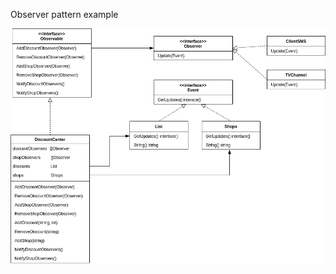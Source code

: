 Observer pattern example

![Discount center class diagram](/observer/img/discount_center_class_diagram.jpg)
